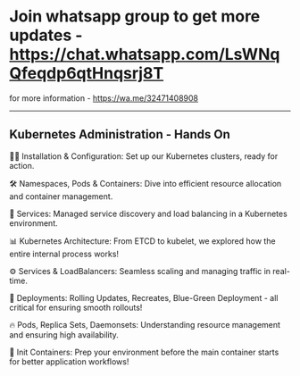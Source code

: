 # Join whatsapp group to get more updates - https://chat.whatsapp.com/LsWNqQfeqdp6qtHnqsrj8T


for more information - https://wa.me/32471408908

----------------------------------------------------------------------------------------------------------------------------------------------------


## Kubernetes Administration - Hands On
  

🧑‍💻 Installation & Configuration: Set up our Kubernetes clusters, ready for action.

🛠️ Namespaces, Pods & Containers: Dive into efficient resource allocation and container management.

🔗 Services: Managed service discovery and load balancing in a Kubernetes environment.

📊 Kubernetes Architecture: From ETCD to kubelet, we explored how the entire internal process works!

⚙️ Services & LoadBalancers: Seamless scaling and managing traffic in real-time.

🔄 Deployments: Rolling Updates, Recreates, Blue-Green Deployment - all critical for ensuring smooth rollouts!

🔥 Pods, Replica Sets, Daemonsets: Understanding resource management and ensuring high availability.

🚀 Init Containers: Prep your environment before the main container starts for better application workflows!

